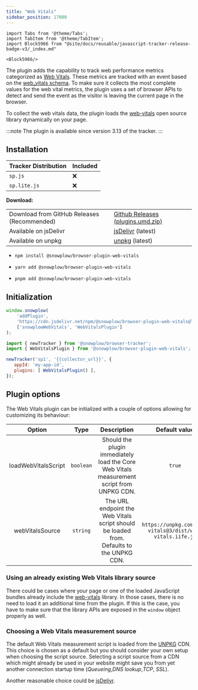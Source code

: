 ```yaml
---
title: "Web Vitals"
sidebar_position: 17000
---
```


```mdx-code-block
import Tabs from '@theme/Tabs';
import TabItem from '@theme/TabItem';
import Block5966 from "@site/docs/reusable/javascript-tracker-release-badge-v3/_index.md"

<Block5966/>
```

The plugin adds the capability to track web performance metrics categorized as [Web Vitals](https://web.dev/vitals/). These metrics are tracked with an event based on the [web_vitals schema](https://github.com/snowplow/iglu-central/blob/master/schemas/com.snowplowanalytics.snowplow/web_vitals/jsonschema/). To make sure it collects the most complete values for the web vital metrics, the plugin uses a set of browser APIs to detect and send the event as the visitor is leaving the current page in the browser.

To collect the web vitals data, the plugin loads the [web-vitals](https://github.com/GoogleChrome/web-vitals) open source library dynamically on your page.

:::note
The plugin is available since version 3.13 of the tracker.
:::

## Installation

<Tabs groupId="platform" queryString>
  <TabItem value="js" label="JavaScript (tag)" default>

| Tracker Distribution | Included |
|----------------------|----------|
| `sp.js`              | ❌        |
| `sp.lite.js`         | ❌        |

**Download:**

<table><tbody><tr><td>Download from GitHub Releases (Recommended)</td><td><a href="https://github.com/snowplow/snowplow-javascript-tracker/releases">Github Releases (plugins.umd.zip)</a></td></tr><tr><td>Available on jsDelivr</td><td><a href="https://cdn.jsdelivr.net/npm/@snowplow/browser-plugin-web-vitals@latest/dist/index.umd.min.js">jsDelivr</a> (latest)</td></tr><tr><td>Available on unpkg</td><td><a href="https://unpkg.com/@snowplow/browser-plugin-web-vitals@latest/dist/index.umd.min.js">unpkg</a> (latest)</td></tr></tbody></table>

  </TabItem>
  <TabItem value="browser" label="Browser (npm)">

- `npm install @snowplow/browser-plugin-web-vitals`
- `yarn add @snowplow/browser-plugin-web-vitals`
- `pnpm add @snowplow/browser-plugin-web-vitals`


  </TabItem>
</Tabs>

## Initialization

<Tabs groupId="platform" queryString>
  <TabItem value="js" label="JavaScript (tag)" default>

```javascript
window.snowplow(
    'addPlugin',
    'https://cdn.jsdelivr.net/npm/@snowplow/browser-plugin-web-vitals@latest/dist/index.umd.min.js',
    ['snowplowWebVitals', 'WebVitalsPlugin']
);
```

  </TabItem>
  <TabItem value="browser" label="Browser (npm)">

```javascript
import { newTracker } from '@snowplow/browser-tracker';
import { WebVitalsPlugin } from '@snowplow/browser-plugin-web-vitals';

newTracker('sp1', '{{collector_url}}', { 
   appId: 'my-app-id', 
   plugins: [ WebVitalsPlugin() ],
});
```

  </TabItem>
</Tabs>

## Plugin options

The Web Vitals plugin can be initialized with a couple of options allowing for customizing its behaviour:

| Option | Type | Description | Default value |
| :--------------:| :------: | :----------------------------------------------------------------------------------------------------------------: | :------: |
| loadWebVitalsScript | `boolean` | Should the plugin immediately load the Core Web Vitals measurement script from UNPKG CDN. | `true` |
| webVitalsSource | `string` | The URL endpoint the Web Vitals script should be loaded from. Defaults to the UNPKG CDN. | `https://unpkg.com/web-vitals@3/dist/web-vitals.iife.js` |

### Using an already existing Web Vitals library source

There could be cases where your page or one of the loaded JavaScript bundles already include the [web-vitals](https://github.com/GoogleChrome/web-vitals) library. In those cases, there is no need to load it an additional time from the plugin. If this is the case, you have to make sure that the library APIs are exposed in the `window` object properly as well.

### Choosing a Web Vitals measurement source

The default Web Vitals measurement script is loaded from the [UNPKG](https://www.unpkg.com/) CDN. This choice is chosen as a default but you should consider your own setup when choosing the script source. Selecting a script source from a CDN which might already be used in your website might save you from yet another connection startup time (_Queueing_,_DNS lookup_,_TCP_, _SSL_).

Another reasonable choice could be [jsDelivr](https://cdn.jsdelivr.net/npm/web-vitals@3/dist/web-vitals.iife.js).
